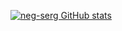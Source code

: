 [![neg-serg GitHub stats](https://github-readme-stats.vercel.app/api?username=neg-serg&show_icons=true&theme=dark)](https://github.com/anuraghazra/github-readme-stats)

